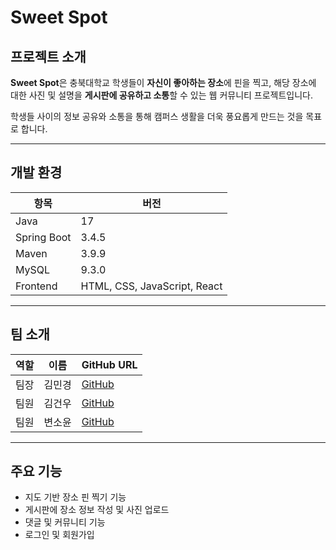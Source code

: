 # Sweet Spot

## 프로젝트 소개

**Sweet Spot**은 충북대학교 학생들이 **자신이 좋아하는 장소**에 핀을 찍고, 해당 장소에 대한 사진 및 설명을 **게시판에 공유하고 소통**할 수 있는 웹 커뮤니티 프로젝트입니다.

학생들 사이의 정보 공유와 소통을 통해 캠퍼스 생활을 더욱 풍요롭게 만드는 것을 목표로 합니다.

---

## 개발 환경

| 항목         | 버전         |
|--------------|--------------|
| Java         | 17           |
| Spring Boot  | 3.4.5        |
| Maven        | 3.9.9        |
| MySQL        | 9.3.0        |
| Frontend     | HTML, CSS, JavaScript, React |

---

## 팀 소개

| 역할      | 이름     | GitHub URL                     |
|-----------|----------|--------------------------------|
| 팀장 | 김민경 | [GitHub](https://github.com/August2821) |
| 팀원 | 김건우 | [GitHub](https://github.com/OPCIO0568) |
| 팀원 | 변소윤 | [GitHub](https://github.com/byeonsoyun) |

---

## 주요 기능

- 지도 기반 장소 핀 찍기 기능
- 게시판에 장소 정보 작성 및 사진 업로드
- 댓글 및 커뮤니티 기능
- 로그인 및 회원가입